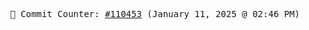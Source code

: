 <p align="center">
    <samp>
        📮 Commit Counter: <a href="https://github.com/Javascript-void0/Javascript-void0/commits/main">#110453</a> (January 11, 2025 @ 02:46 PM)
    </samp>
</p>